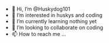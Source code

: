 - 👋 Hi, I’m @Huskydog101
- 👀 I’m interested in huskys and coding
- 🌱 I’m currently learning nothing yet
- 💞️ I’m looking to collaborate on coding
- 📫 How to reach me ...

<!---
Huskydog101/Huskydog101 is a ✨ special ✨ repository because its `README.md` (this file) appears on your GitHub profile.
You can click the Preview link to take a look at your changes.
--->
